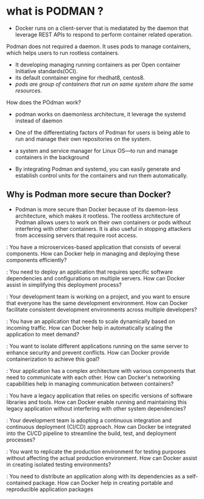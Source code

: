 # what is PODMAN ?
- Docker runs on a client-server that is mediatated by the daemon that leverage REST APIs to respond to perform container related operation.

Podman does not required a daemon. It uses pods to manage containers, which helps users to run rootless containers.
- It developing managing  running containers as per Open container Initiative standards(OCI).
- its default conntainer engine for rhedhat8, centos8.
- *pods are group of containers that run on same system share the same resources*.

How does the POdman work?
- podman works on daemonless architecture, it leverage the systemd instead of daemon 
- One of the differentiating factors of Podman for users is being able to run and manage their own repositories on the system.
- a system and service manager for Linux OS—to run and manage containers in the background

- By integrating Podman and systemd, you can easily generate and establish control units for the containers and run them automatically.




## Why is Podman more secure than Docker?
- Podman is more secure than Docker because of its daemon-less architecture, which makes it rootless. The rootless architecture of Podman allows users to work on their own containers or pods without interfering with other containers. It is also useful in stopping attackers from accessing servers that require root access.





: You have a microservices-based application that consists of several components. How can Docker help in managing and deploying these components efficiently?

: You need to deploy an application that requires specific software dependencies and configurations on multiple servers. How can Docker assist in simplifying this deployment process?

: Your development team is working on a project, and you want to ensure that everyone has the same development environment. How can Docker facilitate consistent development environments across multiple developers?

: You have an application that needs to scale dynamically based on incoming traffic. How can Docker help in automatically scaling the application to meet demand?

: You want to isolate different applications running on the same server to enhance security and prevent conflicts. How can Docker provide containerization to achieve this goal?

: Your application has a complex architecture with various components that need to communicate with each other. How can Docker's networking capabilities help in managing communication between containers?

: You have a legacy application that relies on specific versions of software libraries and tools. How can Docker enable running and maintaining this legacy application without interfering with other system dependencies?

: Your development team is adopting a continuous integration and continuous deployment (CI/CD) approach. How can Docker be integrated into the CI/CD pipeline to streamline the build, test, and deployment processes?

: You want to replicate the production environment for testing purposes without affecting the actual production environment. How can Docker assist in creating isolated testing environments?

: You need to distribute an application along with its dependencies as a self-contained package. How can Docker help in creating portable and reproducible application packages
